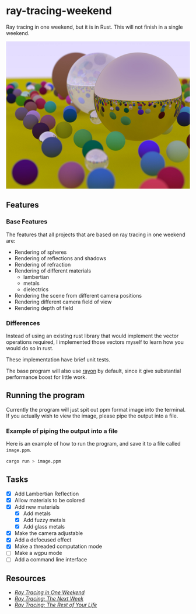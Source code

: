 # ray-tracing-weekend

Ray tracing in one weekend, but it is in Rust. This will not finish in a single weekend.

![Image will many spheres of different materials and sizes scattered on a seemingly flat plane](./image_archive/final_image.jpeg)

## Features

### Base Features

The features that all projects that are based on ray tracing in one weekend are:

- Rendering of spheres
- Rendering of reflections and shadows
- Rendering of refraction
- Rendering of different materials
  - lambertian
  - metals
  - dielectrics
- Rendering the scene from different camera positions
- Rendering different camera field of view
- Rendering depth of field

### Differences

Instead of using an existing rust library that would implement the vector
operations required, I implemented those vectors myself to learn how you
would do so in rust.

These implementation have brief unit tests.

The base program will also use [rayon](https://docs.rs/rayon/latest/rayon/) by
default, since it give substantial performance boost for little work.

## Running the program

Currently the program will just spit out ppm format image into the terminal. If
you actually wish to view the image, please pipe the output into a file.

### Example of piping the output into a file

Here is an example of how to run the program, and save it to a file called `image.ppm`.

```bash
cargo run > image.ppm
```

## Tasks

- [x] Add Lambertian Reflection
- [x] Allow materials to be colored
- [x] Add new materials
  - [x] Add metals
  - [x] Add fuzzy metals
  - [x] Add glass metals
- [x] Make the camera adjustable
- [x] Add a defocused effect
- [x] Make a threaded computation mode
- [ ] Make a wgpu mode
- [ ] Add a command line interface

## Resources

- [_Ray Tracing in One Weekend_](https://raytracing.github.io/books/RayTracingInOneWeekend.html)
- [_Ray Tracing: The Next Week_](https://raytracing.github.io/books/RayTracingTheNextWeek.html)
- [_Ray Tracing: The Rest of Your Life_](https://raytracing.github.io/books/RayTracingTheRestOfYourLife.html)

